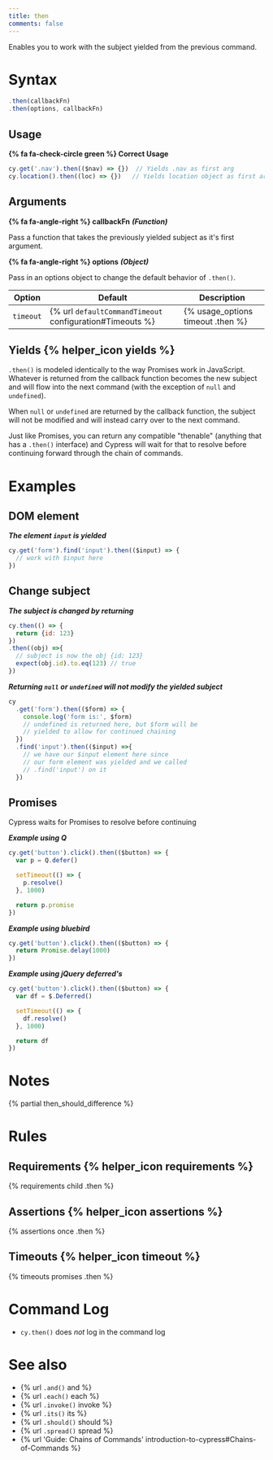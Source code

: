 ```yaml
---
title: then
comments: false
---
```


Enables you to work with the subject yielded from the previous command.

# Syntax

```javascript
.then(callbackFn)
.then(options, callbackFn)
```

## Usage

**{% fa fa-check-circle green %} Correct Usage**

```javascript
cy.get('.nav').then(($nav) => {})  // Yields .nav as first arg
cy.location().then((loc) => {})   // Yields location object as first arg
```

## Arguments

**{% fa fa-angle-right %} callbackFn** ***(Function)***

Pass a function that takes the previously yielded subject as it's first argument.

**{% fa fa-angle-right %} options** ***(Object)***

Pass in an options object to change the default behavior of `.then()`.

Option | Default | Description
--- | --- | ---
`timeout` | {% url `defaultCommandTimeout` configuration#Timeouts %} | {% usage_options timeout .then %}

## Yields {% helper_icon yields %}

`.then()` is modeled identically to the way Promises work in JavaScript.  Whatever is returned from the callback function becomes the new subject and will flow into the next command (with the exception of `null` and `undefined`).

When `null` or `undefined` are returned by the callback function, the subject will not be modified and will instead carry over to the next command.

Just like Promises, you can return any compatible "thenable" (anything that has a `.then()` interface) and Cypress will wait for that to resolve before continuing forward through the chain of commands.

# Examples

## DOM element

***The element `input` is yielded***

```javascript
cy.get('form').find('input').then(($input) => {
  // work with $input here
})
```

## Change subject

***The subject is changed by returning***

```javascript
cy.then(() => {
  return {id: 123}
})
.then((obj) =>{
  // subject is now the obj {id: 123}
  expect(obj.id).to.eq(123) // true
})
```

***Returning `null` or `undefined` will not modify the yielded subject***

```javascript
cy
  .get('form').then(($form) => {
    console.log('form is:', $form)
    // undefined is returned here, but $form will be
    // yielded to allow for continued chaining
  })
  .find('input').then(($input) =>{
    // we have our $input element here since
    // our form element was yielded and we called
    // .find('input') on it
  })
```

## Promises

Cypress waits for Promises to resolve before continuing

***Example using Q***

```javascript
cy.get('button').click().then(($button) => {
  var p = Q.defer()

  setTimeout(() => {
    p.resolve()
  }, 1000)

  return p.promise
})
```

***Example using bluebird***

```javascript
cy.get('button').click().then(($button) => {
  return Promise.delay(1000)
})
```

***Example using jQuery deferred's***

```javascript
cy.get('button').click().then(($button) => {
  var df = $.Deferred()

  setTimeout(() => {
    df.resolve()
  }, 1000)

  return df
})
```

# Notes

{% partial then_should_difference %}

# Rules

## Requirements {% helper_icon requirements %}

{% requirements child .then %}

## Assertions {% helper_icon assertions %}

{% assertions once .then %}

## Timeouts {% helper_icon timeout %}

{% timeouts promises .then %}

# Command Log

- `cy.then()` does *not* log in the command log

# See also

- {% url `.and()` and %}
- {% url `.each()` each %}
- {% url `.invoke()` invoke %}
- {% url `.its()` its %}
- {% url `.should()` should %}
- {% url `.spread()` spread %}
- {% url 'Guide: Chains of Commands' introduction-to-cypress#Chains-of-Commands %}
